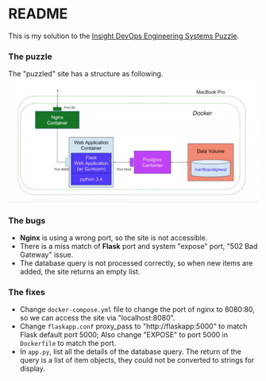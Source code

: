 # README
This is my solution to the [Insight DevOps Engineering Systems Puzzle](https://github.com/InsightDataScience/systems-puzzle).

### The puzzle
The "puzzled" site has a structure as following.
![The system](Problem.png) 

### The bugs
- **Nginx** is using a wrong port, so the site is not accessible.
- There is a miss match of **Flask** port and system "expose" port, "502 Bad Gateway" issue.
- The database query is not processed correctly, so when new items are added, the site returns an empty list.

### The fixes
- Change ```docker-compose.yml``` file to change the port of nginx to 8080:80, so we can access the site via "localhost:8080".
- Change ```flaskapp.conf``` proxy_pass to "http://flaskapp:5000" to match Flask default port 5000; Also change "EXPOSE" to port 5000 in ```Dockerfile``` to match the port.
- In ```app.py```, list all the details of the database query.  The return of the query is a list of item objects, they could not be converted to strings for display.